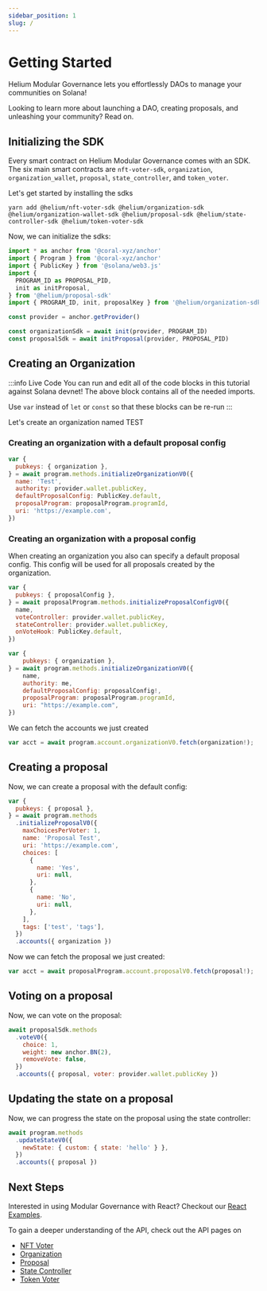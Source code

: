 ```yaml
---
sidebar_position: 1
slug: /
---
```


# Getting Started

Helium Modular Governance lets you effortlessly DAOs to manage your communities on Solana!

Looking to learn more about launching a DAO, creating proposals, and unleashing your community? Read on.

## Initializing the SDK

Every smart contract on Helium Modular Governance comes with an SDK. The six main smart contracts are `nft-voter-sdk`, `organization`, `organization_wallet`, `proposal`, `state_controller`, and `token_voter`.

Let's get started by installing the sdks

```shell
yarn add @helium/nft-voter-sdk @helium/organization-sdk @helium/organization-wallet-sdk @helium/proposal-sdk @helium/state-controller-sdk @helium/token-voter-sdk
```

Now, we can initialize the sdks:

```jsx
import * as anchor from '@coral-xyz/anchor'
import { Program } from '@coral-xyz/anchor'
import { PublicKey } from '@solana/web3.js'
import {
  PROGRAM_ID as PROPOSAL_PID,
  init as initProposal,
} from '@helium/proposal-sdk'
import { PROGRAM_ID, init, proposalKey } from '@helium/organization-sdk'

const provider = anchor.getProvider()

const organizationSdk = await init(provider, PROGRAM_ID)
const proposalSdk = await initProposal(provider, PROPOSAL_PID)
```

## Creating an Organization

:::info Live Code
You can run and edit all of the code blocks in this tutorial against Solana devnet! The above block contains all of the needed imports.

Use `var` instead of `let` or `const` so that these blocks can be re-run
:::

Let's create an organization named TEST

### Creating an organization with a default proposal config

```jsx async name=create_organization
var {
  pubkeys: { organization },
} = await program.methods.initializeOrganizationV0({
  name: 'Test',
  authority: provider.wallet.publicKey,
  defaultProposalConfig: PublicKey.default,
  proposalProgram: proposalProgram.programId,
  uri: 'https://example.com',
})
```

### Creating an organization with a proposal config

When creating an organization you also can specify a default proposal config. This config will be used for all proposals created by the organization.

```jsx async name=create_organization
var {
  pubkeys: { proposalConfig },
} = await proposalProgram.methods.initializeProposalConfigV0({
  name,
  voteController: provider.wallet.publicKey,
  stateController: provider.wallet.publicKey,
  onVoteHook: PublicKey.default,
})

var {
    pubkeys: { organization },
} = await program.methods.initializeOrganizationV0({
    name,
    authority: me,
    defaultProposalConfig: proposalConfig!,
    proposalProgram: proposalProgram.programId,
    uri: "https://example.com",
})
```

We can fetch the accounts we just created

```jsx async name=fetch deps=create_organization
var acct = await program.account.organizationV0.fetch(organization!);
```

## Creating a proposal

Now, we can create a proposal with the default config:

```jsx async name=create_proposal deps=fetch
var {
  pubkeys: { proposal },
} = await program.methods
  .initializeProposalV0({
    maxChoicesPerVoter: 1,
    name: 'Proposal Test',
    uri: 'https://example.com',
    choices: [
      {
        name: 'Yes',
        uri: null,
      },
      {
        name: 'No',
        uri: null,
      },
    ],
    tags: ['test', 'tags'],
  })
  .accounts({ organization })
```

Now we can fetch the proposal we just created:

```jsx async name=fetch_proposal deps=fetch
var acct = await proposalProgram.account.proposalV0.fetch(proposal!);
```

## Voting on a proposal

Now, we can vote on the proposal:

```jsx async name=vote deps=fetch_proposal
await proposalSdk.methods
  .voteV0({
    choice: 1,
    weight: new anchor.BN(2),
    removeVote: false,
  })
  .accounts({ proposal, voter: provider.wallet.publicKey })
```

## Updating the state on a proposal

Now, we can progress the state on the proposal using the state controller:

```jsx async name=progress deps=vote
await program.methods
  .updateStateV0({
    newState: { custom: { state: 'hello' } },
  })
  .accounts({ proposal })
```

## Next Steps

Interested in using Modular Governance with React? Checkout our [React Examples](./react).

To gain a deeper understanding of the API, check out the API pages on

- [NFT Voter](../api/nft-voter-sdk)
- [Organization](../api/organization-sdk)
- [Proposal](../api/proposal-sdk)
- [State Controller](../api/state-controller-sdk)
- [Token Voter](../api/token-voter-sdk)
